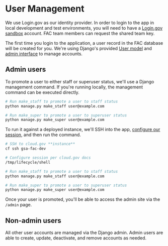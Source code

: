 # User Management

We use Login.gov as our identity provider. In order to login to the app in local development and test environments, you will need to have a [Login.gov sandbox](https://idp.int.identitysandbox.gov/) account. FAC team members can request the shared team key.

The first time you login to the application, a user record in the FAC database will be created for you. We're using Django's provided [User model](https://docs.djangoproject.com/en/4.1/ref/contrib/auth/) and [admin interface](https://docs.djangoproject.com/en/4.1/ref/contrib/admin/) to manage accounts.

## Admin users

To promote a user to either staff or superuser status, we'll use a Django management command. If you're running locally, the management command can be executed directly.

```bash
# Run make_staff to promote a user to staff status
python manage.py make_staff user@example.com

# Run make_super to promote a user to superuser status
python manage.py make_super user@example.com
```

To run it against a deployed instance, we'll SSH into the app, [configure our session](https://cloud.gov/docs/management/using-ssh/#application-debugging-tips), and then run the command.

```bash
# SSH to cloud.gov **instance**
cf ssh gsa-fac-dev

# Configure session per cloud.gov docs
/tmp/lifecycle/shell

# Run make_staff to promote a user to staff status
python manage.py make_staff user@example.com

# Run make_super to promote a user to superuser status
python manage.py make_super user@example.com
```

Once your user is promoted, you'll be able to access the admin site via the `/admin` page.

## Non-admin users

All other user accounts are managed via the Django admin. Admin users are able to create, update, deactivate, and remove accounts as needed.
